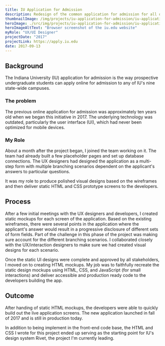 ```yaml
---
title: IU Application for Admission
description: Redesign of the common application for admission for all of IU's nine campuses
thumbnailImage: /img/projects/iu-application-for-admission/iu-application-for-admission-thumbnail.png
heroImage: ./src/img/projects/iu-application-for-admission/iu-application-for-admission-hero-image.png
heroImageAltText: "Browser screenshot of the iu.edu website"
myRole: "UX/UI Designer"
projectDate: "2017"
projectLink: https://apply.iu.edu
date: 2017-09-13
---
```

## Background

The Indiana University (IU) application for admission is the way prospective undergraduate students can apply online for admission to any of IU's nine state-wide campuses.

### The problem

The previous online application for admission was approximately ten years old when we began this initiative in 2017. The underlying technology was outdated, particularly the user interface (UI), which had never been optimized for mobile devices.

### My Role

About a month after the project began, I joined the team working on it. The team had already built a few placeholder pages and set up database connections. The UX designers had designed the application as a multi-step form with multiple branching scenarios dependent on the applicant's answers to particular questions.

It was my role to produce polished visual designs based on the wireframes and then deliver static HTML and CSS prototype screens to the developers.

## Process

After a few initial meetings with the UX designers and developers, I created static mockups for each screen of the application. Based on the existing wireframes, there were several points in the application where the applicant's answer would result in a progressive disclosure of different sets of form fields. Part of the challenge in this phase of the project was making sure account for the different branching scenarios. I collaborated closely with the UX/interaction designers to make sure we had created visual designs for each scenario.

Once the static UI designs were complete and approved by all stakeholders, I moved on to creating HTML mockups. My job was to faithfully recreate the static design mockups using HTML, CSS, and JavaScript (for small interactions) and deliver accessible and production ready code to the developers building the app.

## Outcome

After handing of static HTML mockups, the developers were able to quickly build out the live application screens. The new application launched in fall of 2017 and is still in production today.

In addition to being implement in the front-end code base, the HTML and CSS I wrote for this project ended up serving as the starting point for IU's design system Rivet, the project I'm currently leading.